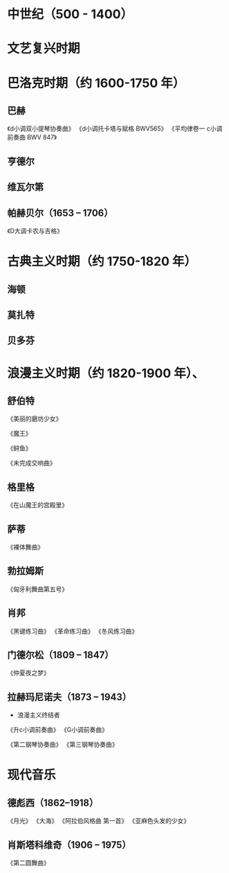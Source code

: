 
# 中世纪（500 - 1400）


# 文艺复兴时期



# **巴洛克时期（约 1600-1750 年）**


## 巴赫

《d小调双小提琴协奏曲》
《d小调托卡塔与赋格 BWV565》
《平均律卷一 c小调前奏曲 BWV 847》
## 亨德尔


## 维瓦尔第



## 帕赫贝尔（1653 – 1706）

《D大调卡农与吉格》



# **古典主义时期（约 1750-1820 年）**



## 海顿


## 莫扎特


## 贝多芬



# **浪漫主义时期（约 1820-1900 年）**、


## 舒伯特

 《美丽的磨坊少女》


《魔王》



《鲟鱼》

《未完成交响曲》


## 格里格

《在山魔王的宫殿里》



## 萨蒂

《裸体舞曲》

## 勃拉姆斯


《匈牙利舞曲第五号》



## 肖邦
《黑键练习曲》
《革命练习曲》
《冬风练习曲》




## 门德尔松（1809 – 1847）

《仲夏夜之梦》



## 拉赫玛尼诺夫（1873 – 1943）
- 浪漫主义终结者


《升c小调前奏曲》
《G小调前奏曲》


《第二钢琴协奏曲》
《第三钢琴协奏曲》

# 现代音乐


## 德彪西（1862–1918）

《月光》
《大海》
《阿拉伯风格曲 第一首》
《亚麻色头发的少女》

## 肖斯塔科维奇（1906 – 1975）

《第二圆舞曲》


